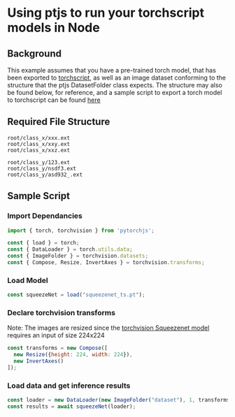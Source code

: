 # Using ptjs to run your torchscript models in Node

## Background
This example assumes that you have a pre-trained torch model, that has been exported to [torchscript](https://pytorch.org/tutorials/beginner/Intro_to_TorchScript_tutorial.html), as well as an image dataset conforming to the structure that the ptjs DatasetFolder class expects. The structure may also be found below, for reference, and a sample script to export a torch model to torchscript can be found [here](../Exporting/Exporting.md)

## Required File Structure
```
root/class_x/xxx.ext
root/class_x/xxy.ext
root/class_x/xxz.ext

root/class_y/123.ext
root/class_y/nsdf3.ext
root/class_y/asd932_.ext
```

## Sample Script
### Import Dependancies
```js
import { torch, torchvision } from 'pytorchjs';

const { load } = torch;
const { DataLoader } = torch.utils.data;
const { ImageFolder } = torchvision.datasets;
const { Compose, Resize, InvertAxes } = torchvision.transforms;
```

### Load Model
```js
const squeezeNet = load("squeezenet_ts.pt");
```

### Declare torchvision transforms
Note: The images are resized since the [torchvision Squeezenet model](https://pytorch.org/hub/pytorch_vision_squeezenet/) requires an input of size 224x224
```js
const transforms = new Compose([
  new Resize({height: 224, width: 224}),
  new InvertAxes()
]);
```

### Load data and get inference results
```js
const loader = new DataLoader(new ImageFolder("dataset"), 1, transforms);
const results = await squeezeNet(loader);
```